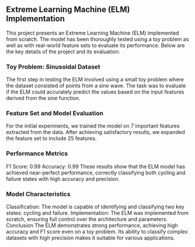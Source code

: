 ## Extreme Learning Machine (ELM) Implementation
This project presents an Extreme Learning Machine (ELM) implemented from scratch. The model has been thoroughly tested using a toy problem as well as with real-world feature sets to evaluate its performance. Below are the key details of the project and its evaluation:

### Toy Problem: Sinusoidal Dataset
The first step in testing the ELM involved using a small toy problem where the dataset consisted of points from a sine wave. The task was to evaluate if the ELM could accurately predict the values based on the input features derived from the sine function.

### Feature Set and Model Evaluation
For the initial experiments, we trained the model on 7 important features extracted from the data. After achieving satisfactory results, we expanded the feature set to include 25 features.

### Performance Metrics
F1 Score: 0.99
Accuracy: 0.99
These results show that the ELM model has achieved near-perfect performance, correctly classifying both cycling and failure states with high accuracy and precision.

### Model Characteristics
Classification: The model is capable of identifying and classifying two key states: cycling and failure.
Implementation: The ELM was implemented from scratch, ensuring full control over the architecture and parameters.
Conclusion
The ELM demonstrates strong performance, achieving high accuracy and F1 score even on a toy problem. Its ability to classify complex datasets with high precision makes it suitable for various applications.
